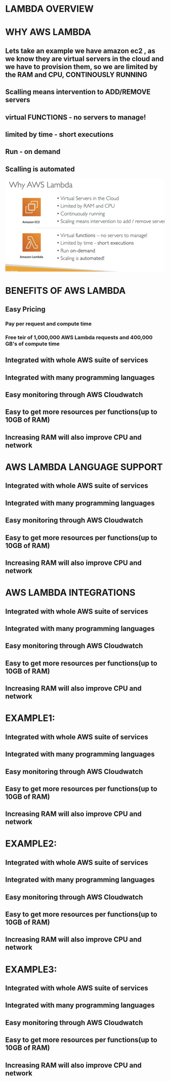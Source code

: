 # LAMBDA OVERVIEW

# WHY AWS LAMBDA

## Lets take an example we have amazon ec2 , as we know they are virtual servers in the cloud and we have to provision them, so we are limited by the RAM and CPU, CONTINOUSLY RUNNING

## Scalling means intervention to ADD/REMOVE servers

## virtual FUNCTIONS - no servers to manage!

## limited by time - short executions

## Run - on demand

## Scalling is automated

[![Slide 1](../Slides/Slide1.png)](../Slides/Slide1.png)

# BENEFITS OF AWS LAMBDA

## Easy Pricing

### Pay per request and compute time

### Free teir of 1,000,000 AWS Lambda requests and 400,000 GB's of compute time

## Integrated with whole AWS suite of services

## Integrated with many programming languages

## Easy monitoring through AWS Cloudwatch

## Easy to get more resources per functions(up to 10GB of RAM)

## Increasing RAM will also improve CPU and network

# AWS LAMBDA LANGUAGE SUPPORT

## Integrated with whole AWS suite of services

## Integrated with many programming languages

## Easy monitoring through AWS Cloudwatch

## Easy to get more resources per functions(up to 10GB of RAM)

## Increasing RAM will also improve CPU and network

# AWS LAMBDA INTEGRATIONS

## Integrated with whole AWS suite of services

## Integrated with many programming languages

## Easy monitoring through AWS Cloudwatch

## Easy to get more resources per functions(up to 10GB of RAM)

## Increasing RAM will also improve CPU and network

# EXAMPLE1:

## Integrated with whole AWS suite of services

## Integrated with many programming languages

## Easy monitoring through AWS Cloudwatch

## Easy to get more resources per functions(up to 10GB of RAM)

## Increasing RAM will also improve CPU and network

# EXAMPLE2:

## Integrated with whole AWS suite of services

## Integrated with many programming languages

## Easy monitoring through AWS Cloudwatch

## Easy to get more resources per functions(up to 10GB of RAM)

## Increasing RAM will also improve CPU and network

# EXAMPLE3:

## Integrated with whole AWS suite of services

## Integrated with many programming languages

## Easy monitoring through AWS Cloudwatch

## Easy to get more resources per functions(up to 10GB of RAM)

## Increasing RAM will also improve CPU and network
